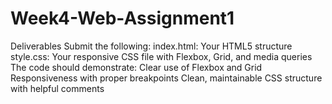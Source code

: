 # Week4-Web-Assignment1
Deliverables  Submit the following:  index.html: Your HTML5 structure  style.css: Your responsive CSS file with Flexbox, Grid, and media queries  The code should demonstrate:  Clear use of Flexbox and Grid  Responsiveness with proper breakpoints  Clean, maintainable CSS structure with helpful comments
